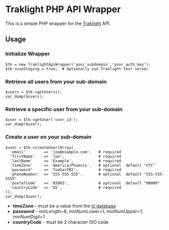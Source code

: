 # Traklight PHP API Wrapper

This is a simple PHP wrapper for the [Traklight](https://www.traklight.com/) API. 

## Usage 
### Initialize Wrapper

    $tk = new TraklightApiWrapper('your_subdomain','your_auth_key');
    $tk->useStaging = true;  # Optionally use Traklight test server

### Retrieve all users from your sub-domain

    $users = $tk->getUsers();
    var_dump($users);

### Retrieve a specific user from your sub-domain

    $user = $tk->getUser('user_id');
    var_dump($user);

### Create a user on your sub-domain
    $user = $tk->createUser(Array(
      'email'        => 'joe@example.com',   # required
      'firstName'    => 'Joe',               # required
      'lastName'     => 'Example',           # required
      'timeZone'     => 'America/Phoenix',   # optional  default "UTC"
      'password'     => 'foobarFB1',         # required
      'phoneNumber'  => '555-555-555',       # optional  default "555-555-5555"
      'postalCode'   => '85003',             # optional  default "00000"
      'countryCode'  => 'US',                # required            
    )); 
    var_dump($user);

- **timeZone** - must be a value from the [tz database](https://en.wikipedia.org/wiki/List_of_tz_database_time_zones)
- **password** - minLength=8, minNumLower=1, minNumUpper=1, minNumDigit=1 
- **countryCode** - must be 2 character ISO code
